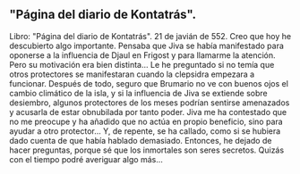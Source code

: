 ## "Página del diario de Kontatrás".
Libro: "Página del diario de Kontatrás".
21 de javián de 552.
Creo que hoy he descubierto algo importante.
Pensaba que Jiva se había manifestado para oponerse a la influencia de Djaul en Frigost y para llamarme la atención. Pero su motivación era bien distinta...
Le he preguntado si no temía que otros protectores se manifestaran cuando la clepsidra empezara a funcionar. Después de todo, seguro que Brumario no ve con buenos ojos el cambio climático de la isla, y si la influencia de Jiva se extiende sobre desiembro, algunos protectores de los meses podrían sentirse amenazados y acusarla de estar obnubilada por tanto poder.
Jiva me ha contestado que no me preocupe y ha añadido que no actúa en propio beneficio, sino para ayudar a otro protector... Y, de repente, se ha callado, como si se hubiera dado cuenta de que había hablado demasiado.
Entonces, he dejado de hacer preguntas, porque sé que los inmortales son seres secretos.
Quizás con el tiempo podré averiguar algo más...